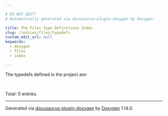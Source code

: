 ```yaml
---

# DO NOT EDIT!
# Automatically generated via docusaurus-plugin-doxygen by Doxygen.

title: The Files Type Definitions Index
slug: /indices/files/typedefs
custom_edit_url: null
keywords:
  - doxygen
  - files
  - index

---
```


<div class="doxyPage">

<p>The typedefs defined in the project are:</p>
<br/>
<p>Total: 0 entries.</p>

<hr/>

<p class="doxyGeneratedBy">Generated via <a href="https://github.com/xpack/docusaurus-plugin-doxygen">docusaurus-plugin-doxygen</a> by <a href="https://www.doxygen.nl">Doxygen</a> 1.14.0.</p>

</div>
